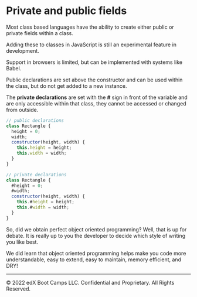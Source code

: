 # Private and public fields
Most class based languages have the ability to create either public or private fields within a class. 

Adding these to classes in JavaScript is still an experimental feature in development. 

Support in browsers is limited, but can be implemented with systems like Babel. 

Public declarations are set above the constructor and can be used within the class, but do not get added to a new instance. 

The **private declarations** are set with the **#** sign in front of the variable and are only accessible within that class, they cannot be accessed or changed from outside.

```js
// public declarations
class Rectangle {
  height = 0;
  width;
  constructor(height, width) {
    this.height = height;
    this.width = width;
  }
}

// private declarations
class Rectangle {
  #height = 0;
  #width;
  constructor(height, width) {
    this.#height = height;
    this.#width = width;
  }
}
```

So, did we obtain perfect object oriented programming? Well, that is up for debate. It is really up to you the developer to decide which style of writing you like best. 

We did learn that object oriented programming helps make you code more understandable, easy to extend, easy to maintain, memory efficient, and DRY!

---
© 2022 edX Boot Camps LLC. Confidential and Proprietary. All Rights Reserved.